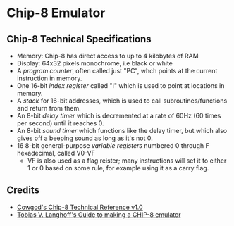 # Chip-8 Emulator

## Chip-8 Technical Specifications

- Memory: Chip-8 has direct access to up to 4 kilobytes of RAM
- Display: 64x32 pixels monochrome, i.e black or white
- A *program counter*, often called just "PC", whch points at the current instruction in memory.
- One 16-bit *index register* called "I" which is used to point at locations in memory.
- A *stack* for 16-bit addresses, which is used to call subroutines/functions and return from them.
- An 8-bit *delay timer* which is decremented at a rate of 60Hz (60 times per second) until it reaches 0.
- An 8-bit *sound timer* which functions like the delay timer, but which also gives off a beeping sound as long as it's not 0.
- 16 8-bit general-purpose *variable registers* numbered 0 through F hexadecimal, called V0-VF
  - VF is also used as a flag reister; many instructions will set it to either 1 or 0 based on some rule, for example using it as a carry flag.

## Credits
- [Cowgod's Chip-8 Technical Reference v1.0](http://devernay.free.fr/hacks/chip8/C8TECH10.HTM)
- [Tobias V. Langhoff's Guide to making a CHIP-8 emulator ](https://tobiasvl.github.io/blog/write-a-chip-8-emulator/)